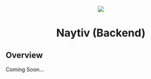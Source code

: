 <p align="center">
  <a href="https://skillicons.dev">
    <img src="https://skillicons.dev/icons?i=flask,mysql,python" />
  </a>
</p>
<h1 align="center">Naytiv (Backend)</h1>

## Overview

Coming Soon...
